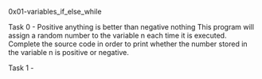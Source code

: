 0x01-variables_if_else_while

Task 0 - Positive anything is better than negative nothing
This program will assign a random number to the variable n each time it is executed. Complete the source code in order to print whether the number stored in the variable n is positive or negative.

Task 1 - 

